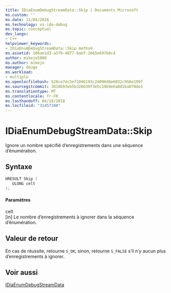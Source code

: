 ```yaml
---
title: IDiaEnumDebugStreamData::Skip | Documents Microsoft
ms.custom: ''
ms.date: 11/04/2016
ms.technology: vs-ide-debug
ms.topic: conceptual
dev_langs:
- C++
helpviewer_keywords:
- IDiaEnumDebugStreamData::Skip method
ms.assetid: 106ae1d3-a379-4077-babf-2665e697b0c4
author: mikejo5000
ms.author: mikejo
manager: douge
ms.workload:
- multiple
ms.openlocfilehash: 528ce7dc5ef1046193c24096d8e6032c956e199f
ms.sourcegitcommit: 3d10b93eb5b326639f3e5c19b9e6a8d1ba078de1
ms.translationtype: MT
ms.contentlocale: fr-FR
ms.lasthandoff: 04/18/2018
ms.locfileid: "31457100"
---
```

# <a name="idiaenumdebugstreamdataskip"></a>IDiaEnumDebugStreamData::Skip
Ignore un nombre spécifié d’enregistrements dans une séquence d’énumération.  
  
## <a name="syntax"></a>Syntaxe  
  
```C++  
HRESULT Skip (   
   ULONG celt  
);  
```  
  
#### <a name="parameters"></a>Paramètres  
 celt  
 [in] Le nombre d’enregistrements à ignorer dans la séquence d’énumération.  
  
## <a name="return-value"></a>Valeur de retour  
 En cas de réussite, retourne `S_OK`; sinon, retourne `S_FALSE` s’il n’y aucun plus d’enregistrements à ignorer.  
  
## <a name="see-also"></a>Voir aussi  
 [IDiaEnumDebugStreamData](../../debugger/debug-interface-access/idiaenumdebugstreamdata.md)